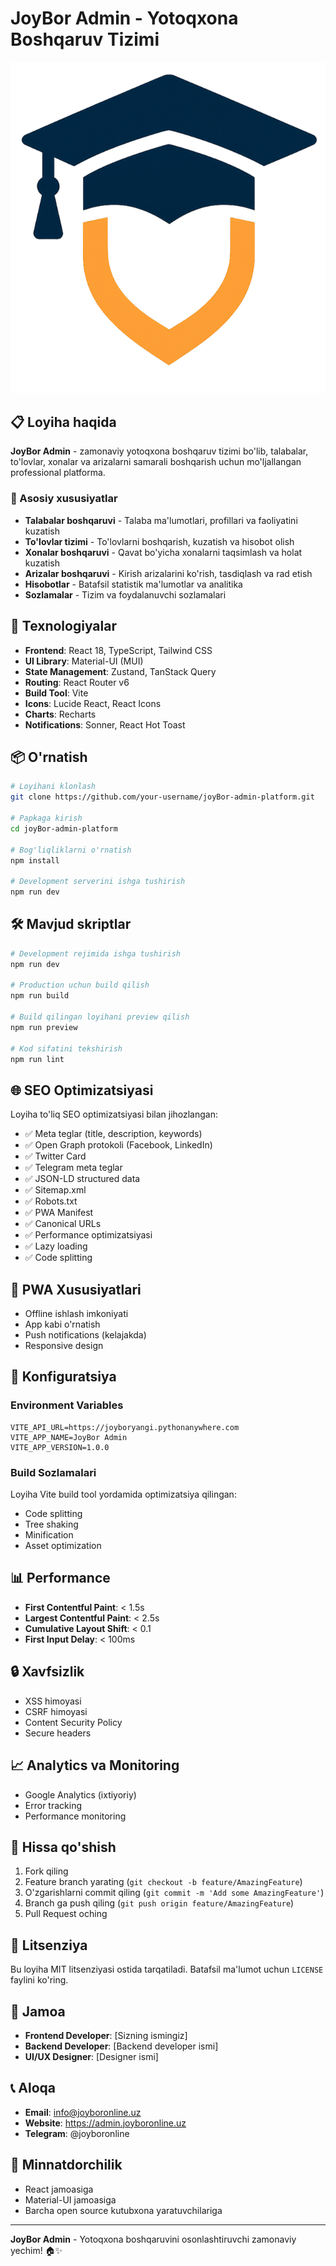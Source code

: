 # JoyBor Admin - Yotoqxona Boshqaruv Tizimi

![JoyBor Admin Logo](public/logo.png)

## 📋 Loyiha haqida

**JoyBor Admin** - zamonaviy yotoqxona boshqaruv tizimi bo'lib, talabalar, to'lovlar, xonalar va arizalarni samarali boshqarish uchun mo'ljallangan professional platforma.

### 🌟 Asosiy xususiyatlar

- **Talabalar boshqaruvi** - Talaba ma'lumotlari, profillari va faoliyatini kuzatish
- **To'lovlar tizimi** - To'lovlarni boshqarish, kuzatish va hisobot olish
- **Xonalar boshqaruvi** - Qavat bo'yicha xonalarni taqsimlash va holat kuzatish
- **Arizalar boshqaruvi** - Kirish arizalarini ko'rish, tasdiqlash va rad etish
- **Hisobotlar** - Batafsil statistik ma'lumotlar va analitika
- **Sozlamalar** - Tizim va foydalanuvchi sozlamalari

## 🚀 Texnologiyalar

- **Frontend**: React 18, TypeScript, Tailwind CSS
- **UI Library**: Material-UI (MUI)
- **State Management**: Zustand, TanStack Query
- **Routing**: React Router v6
- **Build Tool**: Vite
- **Icons**: Lucide React, React Icons
- **Charts**: Recharts
- **Notifications**: Sonner, React Hot Toast

## 📦 O'rnatish

```bash
# Loyihani klonlash
git clone https://github.com/your-username/joyBor-admin-platform.git

# Papkaga kirish
cd joyBor-admin-platform

# Bog'liqliklarni o'rnatish
npm install

# Development serverini ishga tushirish
npm run dev
```

## 🛠️ Mavjud skriptlar

```bash
# Development rejimida ishga tushirish
npm run dev

# Production uchun build qilish
npm run build

# Build qilingan loyihani preview qilish
npm run preview

# Kod sifatini tekshirish
npm run lint
```

## 🌐 SEO Optimizatsiyasi

Loyiha to'liq SEO optimizatsiyasi bilan jihozlangan:

- ✅ Meta teglar (title, description, keywords)
- ✅ Open Graph protokoli (Facebook, LinkedIn)
- ✅ Twitter Card
- ✅ Telegram meta teglar
- ✅ JSON-LD structured data
- ✅ Sitemap.xml
- ✅ Robots.txt
- ✅ PWA Manifest
- ✅ Canonical URLs
- ✅ Performance optimizatsiyasi
- ✅ Lazy loading
- ✅ Code splitting

## 📱 PWA Xususiyatlari

- Offline ishlash imkoniyati
- App kabi o'rnatish
- Push notifications (kelajakda)
- Responsive design

## 🔧 Konfiguratsiya

### Environment Variables

```env
VITE_API_URL=https://joyboryangi.pythonanywhere.com
VITE_APP_NAME=JoyBor Admin
VITE_APP_VERSION=1.0.0
```

### Build Sozlamalari

Loyiha Vite build tool yordamida optimizatsiya qilingan:
- Code splitting
- Tree shaking
- Minification
- Asset optimization

## 📊 Performance

- **First Contentful Paint**: < 1.5s
- **Largest Contentful Paint**: < 2.5s
- **Cumulative Layout Shift**: < 0.1
- **First Input Delay**: < 100ms

## 🔒 Xavfsizlik

- XSS himoyasi
- CSRF himoyasi
- Content Security Policy
- Secure headers

## 📈 Analytics va Monitoring

- Google Analytics (ixtiyoriy)
- Error tracking
- Performance monitoring

## 🤝 Hissa qo'shish

1. Fork qiling
2. Feature branch yarating (`git checkout -b feature/AmazingFeature`)
3. O'zgarishlarni commit qiling (`git commit -m 'Add some AmazingFeature'`)
4. Branch ga push qiling (`git push origin feature/AmazingFeature`)
5. Pull Request oching

## 📄 Litsenziya

Bu loyiha MIT litsenziyasi ostida tarqatiladi. Batafsil ma'lumot uchun `LICENSE` faylini ko'ring.

## 👥 Jamoa

- **Frontend Developer**: [Sizning ismingiz]
- **Backend Developer**: [Backend developer ismi]
- **UI/UX Designer**: [Designer ismi]

## 📞 Aloqa

- **Email**: info@joyboronline.uz
- **Website**: https://admin.joyboronline.uz
- **Telegram**: @joyboronline

## 🙏 Minnatdorchilik

- React jamoasiga
- Material-UI jamoasiga
- Barcha open source kutubxona yaratuvchilariga

---

**JoyBor Admin** - Yotoqxona boshqaruvini osonlashtiruvchi zamonaviy yechim! 🏠✨